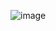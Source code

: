 ![image](https://github.com/PranavRao30/4D-ADA-1BM22CS201/assets/153255083/05d4eba4-25a4-4a0d-bccb-07a68cefc52e)
